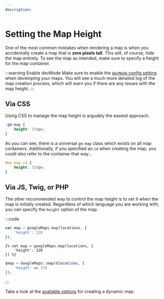 ```yaml
---
description:
---
```


# Setting the Map Height

One of the most common mistakes when rendering a map is when you accidentally create a map that is **zero pixels tall**. This will, of course, hide the map entirely. To see the map as intended, make sure to specify a height for the map container.

:::warning Enable devMode
Make sure to enable the [`devMode` config setting](https://craftcms.com/docs/3.x/config/config-settings.html#devmode) when developing your maps. You will see a much more detailed log of the map creation process, which will warn you if there are any issues with the map height.
:::

## Via CSS

Using CSS to manage the map height is arguably the easiest approach.

```css
.gm-map {
    height: 320px;
}
```

As you can see, there is a universal `gm-map` class which exists on all map containers. Additionally, if you specified an `id` when creating the map, you could also refer to the container that way...

```css
#my-map-id {
    height: 320px;
}
```

## Via JS, Twig, or PHP

The other recommended way to control the map height is to set it when the map is initially created. Regardless of which language you are working with, you can specify the `height` option of the map.

:::code
```js
var map = googleMaps.map(locations, {
    'height': 320
});
```
```twig
{% set map = googleMaps.map(locations, {
    'height': 320
}) %}
```
```php
$map = GoogleMaps::map($locations, [
    'height' => 320
]);
```
:::

Take a look at the [available options](/dynamic-maps/basic-map-management/#map-locations-options) for creating a dynamic map.
